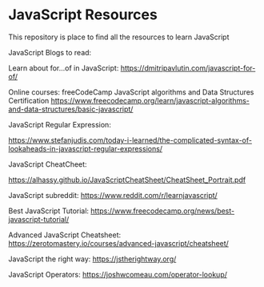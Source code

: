 # JavaScript Resources
This repository is place to find all the resources to learn JavaScript

JavaScript Blogs to read:

Learn about for...of in JavaScript:
 https://dmitripavlutin.com/javascript-for-of/

Online courses:
freeCodeCamp JavaScript algorithms and Data Structures Certification
https://www.freecodecamp.org/learn/javascript-algorithms-and-data-structures/basic-javascript/

JavaScript Regular Expression:

https://www.stefanjudis.com/today-i-learned/the-complicated-syntax-of-lookaheads-in-javascript-regular-expressions/

JavaScript CheatCheet:

https://alhassy.github.io/JavaScriptCheatSheet/CheatSheet_Portrait.pdf

JavaScript subreddit:
https://www.reddit.com/r/learnjavascript/

Best JavaScript Tutorial:
https://www.freecodecamp.org/news/best-javascript-tutorial/

Advanced JavaScript Cheatsheet:
https://zerotomastery.io/courses/advanced-javascript/cheatsheet/

JavaScript the right way:
https://jstherightway.org/

JavaScript Operators:
https://joshwcomeau.com/operator-lookup/

